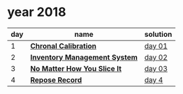 # year 2018

| day | name | solution |
| --- | --- | --- |
| 1 | **[Chronal Calibration](https://adventofcode.com/2018/day/1)** | [day 01](/aoc/src/bin/aoc2018/aoc2018_01.rs) |
| 2 | **[Inventory Management System](https://adventofcode.com/2018/day/2)** | [day 02](/aoc/src/bin/aoc2018/aoc2018_02.rs) |
| 3 | **[No Matter How You Slice It](https://adventofcode.com/2018/day/3)** | [day 03](/aoc/src/bin/aoc2018/aoc2018_03.rs) |
|  4 | **[Repose Record](https://adventofcode.com/2018/day/04)** | [day  4](/aoc/src/bin/aoc2018/aoc2018_04.rs) |
